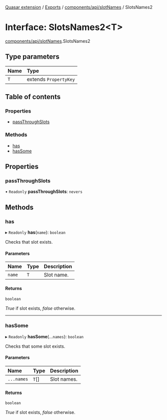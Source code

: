 [Quasar extension](../index.md) / [Exports](../modules.md) / [components/api/slotNames](../modules/components_api_slotNames.md) / SlotsNames2

# Interface: SlotsNames2<T\>

[components/api/slotNames](../modules/components_api_slotNames.md).SlotsNames2

## Type parameters

| Name | Type |
| :------ | :------ |
| `T` | extends `PropertyKey` |

## Table of contents

### Properties

- [passThroughSlots](components_api_slotNames.SlotsNames2.md#passthroughslots)

### Methods

- [has](components_api_slotNames.SlotsNames2.md#has)
- [hasSome](components_api_slotNames.SlotsNames2.md#hassome)

## Properties

### passThroughSlots

• `Readonly` **passThroughSlots**: `nevers`

## Methods

### has

▸ `Readonly` **has**(`name`): `boolean`

Checks that slot exists.

#### Parameters

| Name | Type | Description |
| :------ | :------ | :------ |
| `name` | `T` | Slot name. |

#### Returns

`boolean`

_True_ if slot exists, _false_ otherwise.

___

### hasSome

▸ `Readonly` **hasSome**(...`names`): `boolean`

Checks that some slot exists.

#### Parameters

| Name | Type | Description |
| :------ | :------ | :------ |
| `...names` | `T`[] | Slot names. |

#### Returns

`boolean`

_True_ if slot exists, _false_ otherwise.
